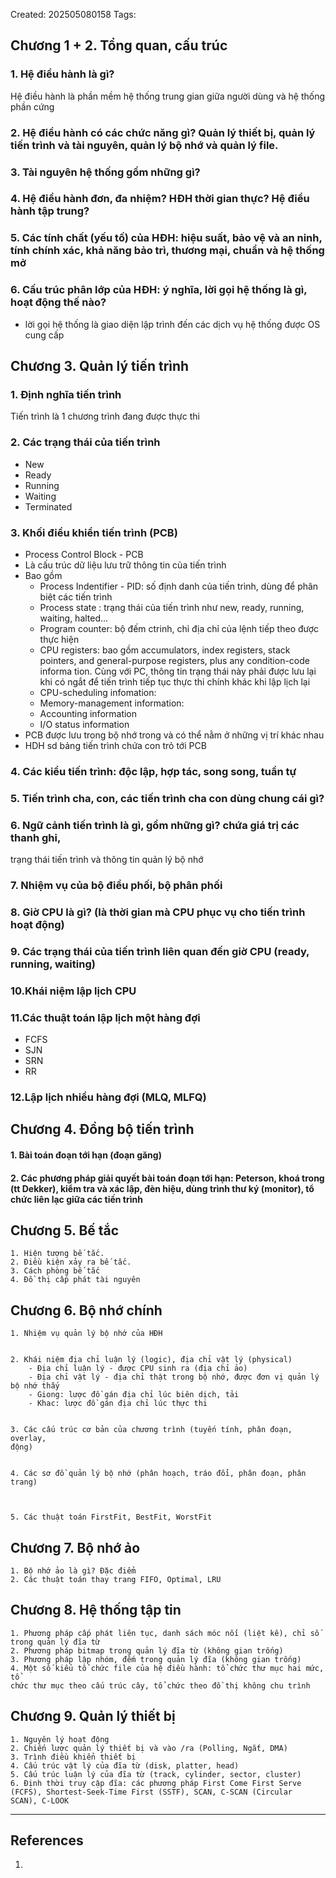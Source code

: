 Created: 202505080158
Tags: 

## Chương 1 + 2. Tổng quan, cấu trúc
### 1. Hệ điều hành là gì?
Hệ điều hành là phần mềm hệ thống trung gian giữa người dùng và hệ thống phần cứng

### 2. Hệ điều hành có các chức năng gì? Quản lý thiết bị, quản lý tiến trình và tài nguyên, quản lý bộ nhớ và quản lý file.

### 3. Tài nguyên hệ thống gồm những gì?



### 4. Hệ điều hành đơn, đa nhiệm? HĐH thời gian thực? Hệ điều hành tập trung?


### 5. Các tính chất (yếu tố) của HĐH: hiệu suất, bảo vệ và an ninh, tính chính xác, khả năng bảo trì, thương mại, chuẩn và hệ thống mở


### 6. Cấu trúc phân lớp của HĐH: ý nghĩa, lời gọi hệ thống là gì, hoạt động thế nào?
- lời gọi hệ thống là giao diện lập trình đến các dịch vụ hệ thống được OS cung cấp

## Chương 3. Quản lý tiến trình
### 1. Định nghĩa tiến trình
Tiến trình là 1 chương trình đang được thực thi

### 2. Các trạng thái của tiến trình
- New
- Ready
- Running
- Waiting
- Terminated
	
### 3. Khối điều khiển tiến trình (PCB)
- Process Control Block - PCB
- Là cấu trúc dữ liệu lưu trữ thông tin của tiến trình
- Bao gồm
	- Process Indentifier - PID: số định danh của tiến trình, dùng để phân biệt các tiến trình
	- Process state : trạng thái của tiến trình như new, ready, running, waiting, halted...
	- Program counter: bộ đếm ctrinh, chỉ địa chỉ của lệnh tiếp theo được thực hiện
	- CPU registers: bao gồm accumulators, index registers, stack pointers, and general-purpose registers, plus any condition-code informa tion. Cùng với PC, thông tin trạng thái này phải được lưu lại khi có ngắt để tiến trình tiếp tục thực thi chính khác khi lập lịch lại
	- CPU-scheduling infomation: 
	- Memory-management information: 
	- Accounting information
	- I/O status information
- PCB được lưu trong bộ nhớ trong và có thể nằm ở những vị trí khác nhau
- HDH sd bảng tiến trình chứa con trỏ tới PCB
	
### 4. Các kiểu tiến trình: độc lập, hợp tác, song song, tuần tự
	
### 5. Tiến trình cha, con, các tiến trình cha con dùng chung cái gì?
### 6. Ngữ cảnh tiến trình là gì, gồm những gì? chứa giá trị các thanh ghi,
trạng thái tiến trình và thông tin quản lý bộ nhớ
### 7. Nhiệm vụ của bộ điều phối, bộ phân phối
### 8. Giờ CPU là gì? (là thời gian mà CPU phục vụ cho tiến trình hoạt động)
### 9. Các trạng thái của tiến trình liên quan đến giờ CPU (ready, running, waiting)
### 10.Khái niệm lập lịch CPU
### 11.Các thuật toán lập lịch một hàng đợi
- FCFS
- SJN
- SRN
- RR
### 12.Lập lịch nhiều hàng đợi (MLQ, MLFQ)

## Chương 4. Đồng bộ tiến trình

#### 1. Bài toán đoạn tới hạn (đoạn găng)
#### 2. Các phương pháp giải quyết bài toán đoạn tới hạn: Peterson, khoá trong (tt Dekker), kiểm tra và xác lập, đèn hiệu, dùng trình thư ký (monitor), tổ chức liên lạc giữa các tiến trình


## Chương 5. Bế tắc
```
1. Hiện tượng bế tắc.
2. Điều kiện xảy ra bế tắc.
3. Cách phòng bế tắc
4. Đồ thị cấp phát tài nguyên
```

## Chương 6. Bộ nhớ chính
```
1. Nhiệm vụ quản lý bộ nhớ của HĐH


2. Khái niệm địa chỉ luận lý (logic), địa chỉ vật lý (physical)
	- Địa chỉ luận lý - được CPU sinh ra (địa chỉ ảo)
	- Địa chỉ vật lý - địa chỉ thật trong bộ nhớ, được đơn vị quản lý bộ nhớ thấy
	- Giong: lược đồ gán địa chỉ lúc biên dịch, tải
	- Khac: lược đồ gán địa chỉ lúc thực thi


3. Các cấu trúc cơ bản của chương trình (tuyến tính, phân đoạn, overlay,
động)


4. Các sơ đồ quản lý bộ nhớ (phân hoạch, tráo đổi, phân đoạn, phân
trang)



5. Các thuật toán FirstFit, BestFit, WorstFit
```

## Chương 7. Bộ nhớ ảo
```
1. Bộ nhớ ảo là gì? Đặc điểm
2. Các thuật toán thay trang FIFO, Optimal, LRU
```

## Chương 8. Hệ thống tập tin
```
1. Phương pháp cấp phát liên tục, danh sách móc nối (liệt kê), chỉ số
trong quản lý đĩa từ
2. Phương pháp bitmap trong quản lý đĩa từ (không gian trống)
3. Phương pháp lập nhóm, đếm trong quản lý đĩa (không gian trống)
4. Một số kiểu tổ chức file của hệ điều hành: tổ chức thư mục hai mức, tổ
chức thư mục theo cấu trúc cây, tổ chức theo đồ thị không chu trình
```

## Chương 9. Quản lý thiết bị
```
1. Nguyên lý hoạt động
2. Chiến lược quản lý thiết bị và vào /ra (Polling, Ngắt, DMA)
3. Trình điều khiển thiết bị
4. Cấu trúc vật lý của đĩa từ (disk, platter, head)
5. Cấu trúc luận lý của đĩa từ (track, cylinder, sector, cluster)
6. Định thời truy cập đĩa: các phương pháp First Come First Serve
(FCFS), Shortest-Seek-Time First (SSTF), SCAN, C-SCAN (Circular
SCAN), C-LOOK
```

-----
## References
1.
